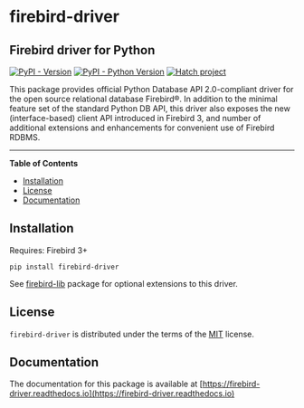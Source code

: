 # firebird-driver

## Firebird driver for Python

[![PyPI - Version](https://img.shields.io/pypi/v/firebird-base.svg)](https://pypi.org/project/firebird-base)
[![PyPI - Python Version](https://img.shields.io/pypi/pyversions/firebird-base.svg)](https://pypi.org/project/firebird-base)
[![Hatch project](https://img.shields.io/badge/%F0%9F%A5%9A-Hatch-4051b5.svg)](https://github.com/pypa/hatch)

This package provides official Python Database API 2.0-compliant driver for the open
source relational database Firebird®. In addition to the minimal feature set of
the standard Python DB API, this driver also exposes the new (interface-based)
client API introduced in Firebird 3, and number of additional extensions and
enhancements for convenient use of Firebird RDBMS.

-----

**Table of Contents**

- [Installation](#installation)
- [License](#license)
- [Documentation](#documentation)

## Installation

Requires: Firebird 3+

```console
pip install firebird-driver
```
See [firebird-lib](https://pypi.org/project/firebird-lib/) package for optional extensions
to this driver.

## License

`firebird-driver` is distributed under the terms of the [MIT](https://spdx.org/licenses/MIT.html) license.

## Documentation

The documentation for this package is available at [https://firebird-driver.readthedocs.io](https://firebird-driver.readthedocs.io)

